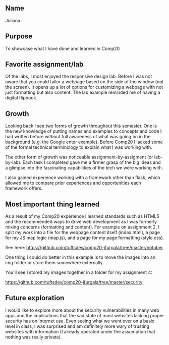 ## Name 
Juliana

## Purpose
To showcase what I have done and learned in Comp20

## Favorite assignment/lab
Of the labs, I most enjoyed the responsive design lab. Before I was not aware that you could tailor a webpage based on the side of the window (not the screen). It opens up a lot of options for customizing a webpage with not just formatting but also content. The lab example reminded me of having a digital flipbook.

## Growth
Looking back I see two forms of growth throughout this semester. One is the new knowledge of putting names and examples to concepts and code I had written before without full awareness of what was going on in the background (e.g. the Google enter example). Before Comp20 I lacked some of the formal technical terminology to explain what I was working with. 

The other form of growth was noticeable assignment-by-assigment (or lab-by-lab). Each task I completed gave me a firmer grasp of the big ideas and a glimpse into the fascinating capabilities of the tech we were working with. 

I also gained experience working with a framework other than flask, which allowed me to compare prior experiences and opportunities each framework offers.

## Most important thing learned

As a result of my Comp20 experience I learned standards such as HTML5 and the recommended ways to drive web development as I was formerly mixing concerns (formatting and content). For example on assignment 2, I split my work into a file for the webpage content itself (index.html), a page for my JS map logic (map.js), and a page for my page formatting (style.css). 

See here: https://github.com/tuftsdev/comp20-jfurgala/tree/master/notuber

One thing I could do better in this example is to move the images into an img folder or store them somewhere externally.

You'll see I stored my images together in a folder for my assignment 4:

https://github.com/tuftsdev/comp20-jfurgala/tree/master/security

## Future exploration

I would like to explore more about the security vulnerabilities in many web apps and the implications that the sad state of most websites lacking proper security has on Internet use. Even seeing what we went over on a basic level in class, I was surprised and am definitely more wary of trusting websites with information (I already operated under the assumption that nothing was really private).